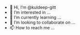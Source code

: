 - 👋 Hi, I’m @kuldeep-gitt
- 👀 I’m interested in ...
- 🌱 I’m currently learning ...
- 💞️ I’m looking to collaborate on ...
- 📫 How to reach me ...

<!---
kuldeep-gitt/kuldeep-gitt is a ✨ special ✨ repository because its `README.md` (this file) appears on your GitHub profile.
You can click the Preview link to take a look at your changes.
--->
